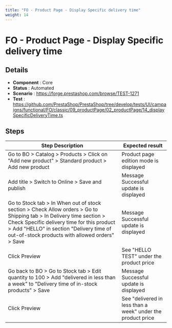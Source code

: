```yaml
---
title: "FO - Product Page - Display Specific delivery time"
weight: 14
---
```


# FO - Product Page - Display Specific delivery time
## Details
* **Component** : Core
* **Status** : Automated
* **Scenario** : https://forge.prestashop.com/browse/TEST-1271
* **Test** : https://github.com/PrestaShop/PrestaShop/tree/develop/tests/UI/campaigns/functional/FO/classic/09_productPage/02_productPage/14_displaySpecificDeliveryTime.ts

## Steps
| Step Description | Expected result |
| ----- | ----- |
| Go to BO > Catalog > Products > Click on "Add new product" > Standard product > Add new product | Product page edition mode is displayed |
| Add title > Switch to Online > Save and publish | Message Successful update is displayed |
| Go to Stock tab > In When out of stock section > Check Allow orders > Go to Shipping tab > In Delivery time section > Check Specific delivery time for this product > Add "HELLO" in section "Delivery time of out-of-stock products with allowed orders" > Save | Message Successful update is displayed |
| Click Preview | See "HELLO TEST" under the product price |
| Go back to BO > Go to Stock tab > Edit quantity to 100 > Add "delivered in less than a week" to "Delivery time of in-stock products" > Save | Message Successful update is displayed |
| Click Preview | See "delivered in less than a week" under the product price |

